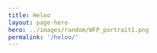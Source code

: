 ```yaml
---
title: Heloo
layout: page-hero
hero: ../images/random/WFP_portrait1.png
permalink: '/heloo/'
---
```

